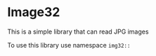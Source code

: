 # Image32

This is a simple library that can read JPG images

To use this library use namespace ```img32::```